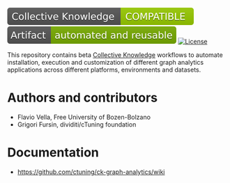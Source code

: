 [![compatibility](https://github.com/ctuning/ck-guide-images/blob/master/ck-compatible.svg)](https://github.com/ctuning/ck)
[![automation](https://github.com/ctuning/ck-guide-images/blob/master/ck-artifact-automated-and-reusable.svg)](http://cTuning.org/ae)
[![License](https://img.shields.io/badge/License-BSD%203--Clause-blue.svg)](https://opensource.org/licenses/BSD-3-Clause)

This repository contains beta [Collective Knowledge](https://github.com/ctuning/ck) 
workflows to automate installation, execution and customization of different graph analytics
applications across different platforms, environments and datasets.




# Authors and contributors

* Flavio Vella, Free University of Bozen-Bolzano
* Grigori Fursin, dividiti/cTuning foundation




# Documentation

* https://github.com/ctuning/ck-graph-analytics/wiki
